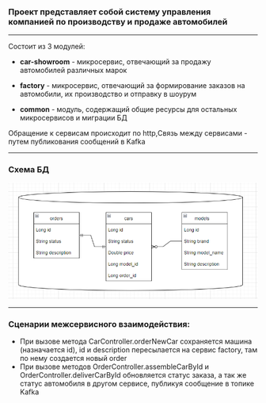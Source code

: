 ### Проект представляет собой систему управления компанией по производству и продаже автомобилей

---
Состоит из 3 модулей:

* **car-showroom** - микросервис, отвечающий за продажу автомобилей различных марок

* **factory** - микросервис, отвечающий за формирование заказов на автомобили, их производство и отправку в шоурум
* **common** - модуль, содержащий общие ресурсы для остальных микросервисов и миграции БД

Обращение к сервисам происходит по http,Связь между сервисами - путем публикования сообщений в Kafka

---

### Схема БД

![img.png](images/database_schema.png)

---

### Сценарии межсервисного взаимодействия:

* При вызове метода CarController.orderNewCar сохраняется машина (назначается id), id и description пересылается на
  сервис factory, там по нему создается новый order
* При вызове методов OrderController.assembleCarById и OrderController.deliverCarById обновляется статус заказа, а так
  же статус автомобиля в другом сервисе, публикуя сообщение в топике Kafka
